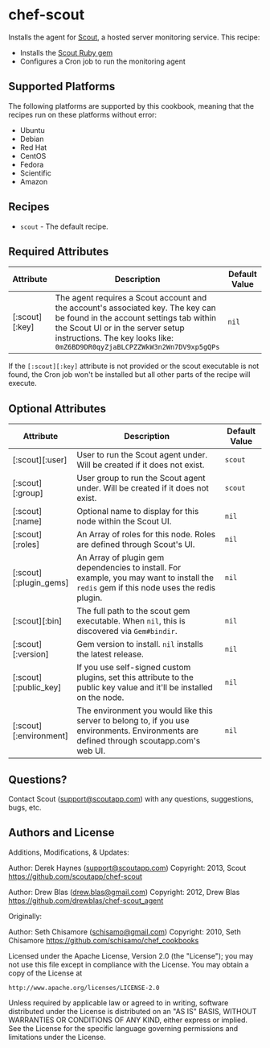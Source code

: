 # chef-scout

Installs the agent for [Scout](http://scoutapp.com), a hosted server monitoring service. This recipe:

* Installs the [Scout Ruby gem](https://rubygems.org/gems/scout)
* Configures a Cron job to run the monitoring agent

## Supported Platforms

The following platforms are supported by this cookbook, meaning that the recipes run on these platforms without error:

* Ubuntu
* Debian
* Red Hat
* CentOS
* Fedora
* Scientific
* Amazon

## Recipes

* `scout` - The default recipe.

## Required Attributes

<table>
  <thead>
    <tr>
      <th>Attribute</th>
      <th>Description</th>
      <th>Default Value</th>
    </tr>
  </thead>
  <tbody>
    <tr>
      <td style="width:15%">[:scout][:key]</td>
      <td>
        The agent requires a Scout account and the account's associated key. The key can be found in the account settings tab within the Scout UI or in the server setup instructions. The key looks like:
          <code>0mZ6BD9DR0qyZjaBLCPZZWkW3n2Wn7DV9xp5gQPs</code> 
      </td>
      <td style="width:15%"><code>nil</code></td>
    </tr>
  </tbody>
</table>

If the <code>[:scout][:key]</code> attribute is not provided or the scout executable is not found, the Cron job won't be installed but all other parts of the recipe will execute. 

## Optional Attributes

<table>
  <thead>
    <tr>
      <th style="width:20%">Attribute</th>
      <th>Description</th>
      <th>Default Value</th>
    </tr>
  </thead>
  <tbody>
    <tr>
      <td>[:scout][:user]</td>
      <td>User to run the Scout agent under. Will be created if it does not exist.</td>
      <td><code>scout</code></td>
    </tr>
    <tr>
      <td>[:scout][:group]</td>
      <td>User group to run the Scout agent under. Will be created if it does not exist.</td>
      <td><code>scout</code></td>
    </tr>
    <tr>
      <td>[:scout][:name]</td>
      <td>Optional name to display for this node within the Scout UI.</td>
      <td><code>nil</code></td>
    </tr>
    <tr>
      <td>[:scout][:roles]</td>
      <td>An Array of roles for this node. Roles are defined through Scout's UI.</td>
      <td><code>nil</code></td>
    </tr>
    <tr>
      <td>[:scout][:plugin_gems]</td>
      <td>An Array of plugin gem dependencies to install. For example, you may want to install the <code>redis</code> gem if this node uses the redis plugin.</td>
      <td><code>nil</code></td>
    </tr>
    <tr>
      <td>[:scout][:bin]</td>
      <td>The full path to the scout gem executable. When <code>nil</code>, this is discovered via <code>Gem#bindir</code>.</td>
      <td><code>nil</code></td>
    </tr>
    <tr>
      <td>[:scout][:version]</td>
      <td>Gem version to install. <code>nil</code> installs the latest release.</td>
      <td><code>nil</code></td>
    </tr>
    <tr>
      <td>[:scout][:public_key]</td>
      <td>If you use self-signed custom plugins, set this attribute to the public key value and it'll be installed on the node.</td>
      <td><code>nil</code></td>
    </tr>
    <tr>
      <td>[:scout][:environment]</td>
      <td>The environment you would like this server to belong to, if you use environments. Environments are defined through scoutapp.com's web UI.</td>
      <td><code>nil</code></td>
    </tr>
  </tbody>
</table>

## Questions?

Contact Scout (<support@scoutapp.com>) with any questions, suggestions, bugs, etc.

## Authors and License

Additions, Modifications, & Updates:

Author: Derek Haynes (<support@scoutapp.com>)
Copyright: 2013, Scout
https://github.com/scoutapp/chef-scout

Author: Drew Blas (<drew.blas@gmail.com>)
Copyright: 2012, Drew Blas
https://github.com/drewblas/chef-scout_agent

Originally:

Author: Seth Chisamore (<schisamo@gmail.com>)
Copyright: 2010, Seth Chisamore
https://github.com/schisamo/chef_cookbooks

Licensed under the Apache License, Version 2.0 (the "License");
you may not use this file except in compliance with the License.
You may obtain a copy of the License at

    http://www.apache.org/licenses/LICENSE-2.0

Unless required by applicable law or agreed to in writing, software
distributed under the License is distributed on an "AS IS" BASIS,
WITHOUT WARRANTIES OR CONDITIONS OF ANY KIND, either express or implied.
See the License for the specific language governing permissions and
limitations under the License.
